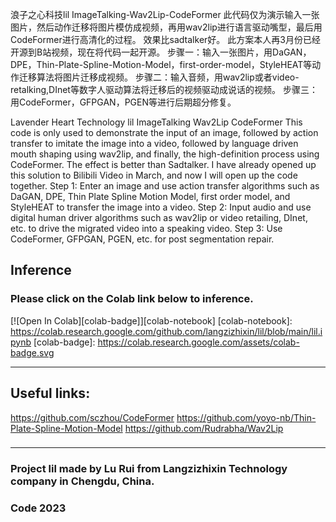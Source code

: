 浪子之心科技lil
ImageTalking-Wav2Lip-CodeFormer
此代码仅为演示输入一张图片，然后动作迁移将图片模仿成视频，再用wav2lip进行语言驱动嘴型，最后用CodeFormer进行高清化的过程。
效果比sadtalker好。
此方案本人再3月份已经开源到B站视频，现在将代码一起开源。
步骤一：输入一张图片，用DaGAN，DPE，Thin-Plate-Spline-Motion-Model，first-order-model，StyleHEAT等动作迁移算法将图片迁移成视频。
步骤二：输入音频，用wav2lip或者video-retalking,DInet等数字人驱动算法将迁移后的视频驱动成说话的视频。
步骤三：用CodeFormer，GFPGAN，PGEN等进行后期超分修复。

Lavender Heart Technology lil
ImageTalking Wav2Lip CodeFormer
This code is only used to demonstrate the input of an image, followed by action transfer to imitate the image into a video, followed by language driven mouth shaping using wav2lip, and finally, the high-definition process using CodeFormer.
The effect is better than Sadtalker.
I have already opened up this solution to Bilibili Video in March, and now I will open up the code together.
Step 1: Enter an image and use action transfer algorithms such as DaGAN, DPE, Thin Plate Spline Motion Model, first order model, and StyleHEAT to transfer the image into a video.
Step 2: Input audio and use digital human driver algorithms such as wav2lip or video retailing, DInet, etc. to drive the migrated video into a speaking video.
Step 3: Use CodeFormer, GFPGAN, PGEN, etc. for post segmentation repair.
## Inference  
### Please click on the Colab link below to inference.
[![Open In Colab][colab-badge]][colab-notebook]
[colab-notebook]: <https://colab.research.google.com/github.com/langzizhixin/lil/blob/main/lil.ipynb>
[colab-badge]: <https://colab.research.google.com/assets/colab-badge.svg>
***

## Useful links:
https://github.com/sczhou/CodeFormer
https://github.com/yoyo-nb/Thin-Plate-Spline-Motion-Model
https://github.com/Rudrabha/Wav2Lip
### 
### 

***

### Project lil made by Lu Rui from Langzizhixin Technology company in Chengdu, China.
###  Code 2023
